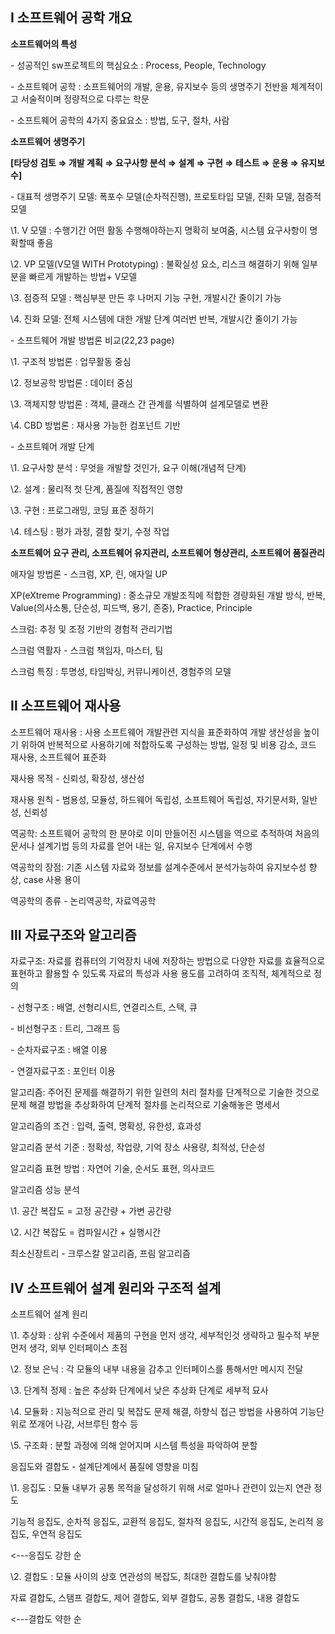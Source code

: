## Ⅰ 소프트웨어 공학 개요

**소프트웨어의 특성**

\- 성공적인 sw프로젝트의 핵심요소 : Process, People, Technology

\- 소프트웨어 공학 : 소프트웨어의 개발, 운용, 유지보수 등의 생명주기 전반을 체계적이고 서술적이며 정량적으로 다루는 학문

\- 소프트웨어 공학의 4가지 중요요소 : 방법, 도구, 절차, 사람

 

**소프트웨어 생명주기**

**[타당성 검토 ⇒ 개발 계획 ⇒ 요구사항 분석 ⇒ 설계 ⇒ 구현 ⇒ 테스트 ⇒ 운용 ⇒ 유지보수]**

\- 대표적 생명주기 모델: 폭포수 모델(순차적진행), 프로토타입 모델, 진화 모델, 점증적 모델

\1. V 모델 : 수행기간 어떤 활동 수행해야하는지 명확히 보여줌, 시스템 요구사항이 명확할때 좋음

\2. VP 모델(V모델 WITH Prototyping) : 불확실성 요소, 리스크 해결하기 위해 일부분을 빠르게 개발하는 방법+ V모델

\3. 점증적 모델 : 핵심부분 만든 후 나머지 기능 구현, 개발시간 줄이기 가능

\4. 진화 모델: 전체 시스템에 대한 개발 단계 여러번 반복, 개발시간 줄이기 가능

 

\- 소프트웨어 개발 방법론 비교(22,23 page)

\1. 구조적 방법론 : 업무활동 중심

\2. 정보공학 방법론 : 데이터 중심

\3. 객체지향 방법론 : 객체, 클래스 간 관계를 식별하여 설계모델로 변환 

\4. CBD 방법론 : 재사용 가능한 컴포넌트 기반

 

\- 소프트웨어 개발 단계

\1. 요구사항 분석 : 무엇을 개발할 것인가, 요구 이해(개념적 단계)

\2. 설계 : 물리적 첫 단계, 품질에 직접적인 영향

\3. 구현 : 프로그래밍, 코딩 표준 정하기

\4. 테스팅 : 평가 과정, 결함 찾기, 수정 작업

 

**소프트웨어 요구 관리, 소프트웨어 유지관리, 소프트웨어 형샹관리, 소프트웨어 품질관리**

 

애자일 방법론 - 스크럼, XP, 린, 애자일 UP

XP(eXtreme Programming) : 중소규모 개발조직에 적합한 경량화된 개발 방식, 반복, Value(의사소통, 단순성, 피드백, 용기, 존중), Practice, Principle

스크럼: 추정 및 조정 기반의 경험적 관리기법

스크럼 역활자 - 스크럼 책임자, 마스터, 팀

스크럼 특징 : 투명성, 타임박싱, 커뮤니케이션, 경험주의 모델

 

## Ⅱ 소프트웨어 재사용

소프트웨어 재사용 : 사용 소프트웨어 개발관련 지식을 표준화하여 개발 생산성을 높이기 위하여 반복적으로 사용하기에 적합하도록 구성하는 방법, 일정 및 비용 감소, 코드 재사용, 소프트웨어 표준화

재사용 목적 - 신뢰성, 확장성, 생산성

재사용 원칙 - 범용성, 모듈성, 하드웨어 독립성, 소프트웨어 독립성, 자기문서화, 일반성, 신뢰성

역공학: 소프트웨어 공학의 한 분야로 이미 만들어진 시스템을 역으로 추적하여 처음의 문서나 설계기법 등의 자료를 얻어 내는 일, 유지보수 단계에서 수행

역공학의 장점: 기존 시스템 자료와 정보를 설계수준에서 분석가능하여 유지보수성 향상, case 사용 용이

역공학의 종류 - 논리역공학, 자료역공학

 

## Ⅲ 자료구조와 알고리즘

자료구조: 자료를 컴퓨터의 기억장치 내에 저장하는 방법으로 다양한 자료를 효율적으로 표현하고 활용할 수 있도록 자료의 특성과 사용 용도를 고려하여 조직적, 체계적으로 정의

\- 선형구조 : 배열, 선형리시트, 연결리스트, 스택, 큐

\- 비선형구조 : 트리, 그래프 등

\- 순차자료구조 : 배열 이용

\- 연결자료구조 : 포인터 이용 

 

알고리즘: 주어진 문제를 해결하기 위한 일련의 처리 절차를 단계적으로 기술한 것으로 문제 해결 방법을 추상화하여 단계적 절차를 논리적으로 기술해놓은 명세서

알고리즘의 조건 : 입력, 출력, 명확성, 유한성, 효과성

알고리즘 분석 기준 : 정확성, 작업량, 기억 장소 사용량, 최적성, 단순성

알고리즘 표현 방법 : 자연어 기술, 순서도 표현, 의사코드

알고리즘 성능 분석

\1. 공간 복잡도 = 고정 공간량 + 가변 공간량

\2. 시간 복잡도 = 컴파일시간 + 실행시간

최소신장트리 - 크루스칼 알고리즘, 프림 알고리즘

 

## Ⅳ 소프트웨어 설계 원리와 구조적 설계

소프트웨어 설계 원리

\1. 추상화 : 상위 수준에서 제품의 구현을 먼저 생각, 세부적인것 생략하고 필수적 부분 먼저 생각, 외부 인터페이스 초점

\2. 정보 은닉 : 각 모듈의 내부 내용을 감추고 인터페이스를 통해서만 메시지 전달

\3. 단계적 정제 : 높은 추상화 단계에서 낮은 추상화 단계로 세부적 묘사

\4. 모듈화 : 지능적으로 관리 및 복잡도 문제 해결, 하향식 접근 방법을 사용하여 기능단위로 쪼개어 나감, 서브루틴 함수 등

\5. 구조화 : 분할 과정에 의해 얻어지며 시스템 특성을 파악하여 분할

 

응집도와 결합도 - 설계단계에서 품질에 영향을 미침

 

\1. 응집도 : 모듈 내부가 공통 목적을 달성하기 위해 서로 얼마나 관련이 있는지 연관 정도

기능적 응집도, 순차적 응집도, 교환적 응집도, 절차적 응집도, 시간적 응집도, 논리적 응집도, 우연적 응집도

<---응집도 강한 순

 

\2. 결합도 : 모듈 사이의 상호 연관성의 복잡도, 최대한 결합도를 낮춰야함

자료 결합도, 스탬프 결합도, 제어 결합도, 외부 결합도, 공통 결합도, 내용 결합도 

<---결합도 약한 순